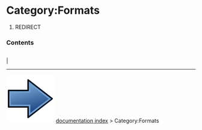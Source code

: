 # Category:Formats
1.  REDIRECT

### Contents

|     |     |     |
| --- | --- | --- |
|



---
![](images/Button_right.svg) [documentation index](../README.md) > Category:Formats
